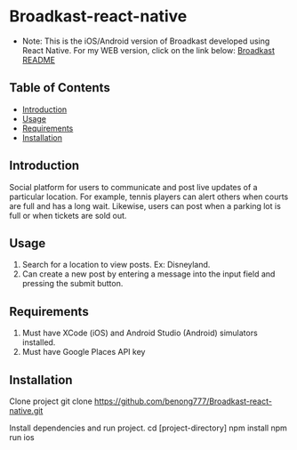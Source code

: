 # Broadkast-react-native
* Note: This is the iOS/Android version of Broadkast developed using React Native. For my WEB version, click on the link below:
[Broadkast README](https://github.com/benong777/Broadkast/blob/main/README.md)

## Table of Contents

- [Introduction](#introduction)
- [Usage](#usage)
- [Requirements](#requirements)
- [Installation](#installation)


## Introduction

Social platform for users to communicate and post live updates of a particular location. For example, tennis players can alert others when courts are full and has a long wait.  Likewise, users can post when a parking lot is full or when tickets are sold out.

## Usage

1. Search for a location to view posts. Ex: Disneyland.
2. Can create a new post by entering a message into the input field and pressing the submit button.

## Requirements

1. Must have XCode (iOS) and Android Studio (Android) simulators installed.
2. Must have Google Places API key

## Installation

Clone project
git clone https://github.com/benong777/Broadkast-react-native.git

Install dependencies and run project. 
cd [project-directory]
npm install
npm run ios
